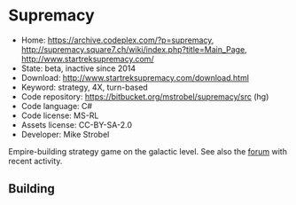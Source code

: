 # Supremacy

- Home: https://archive.codeplex.com/?p=supremacy, http://supremacy.square7.ch/wiki/index.php?title=Main_Page, http://www.startreksupremacy.com/
- State: beta, inactive since 2014
- Download: http://www.startreksupremacy.com/download.html
- Keyword: strategy, 4X, turn-based
- Code repository: https://bitbucket.org/mstrobel/supremacy/src (hg)
- Code language: C#
- Code license: MS-RL
- Assets license: CC-BY-SA-2.0
- Developer: Mike Strobel

Empire-building strategy game on the galactic level.
See also the [forum](https://www.armadafleetcommand.com/onscreen/botf/viewforum.php?f=300) with recent activity. 

## Building
